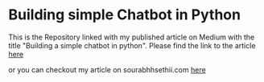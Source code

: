 # Building simple Chatbot in Python 

This is the Repository linked with my published article on Medium with the title "Building a simple chatbot in python". Please find the link to the article [here](https://medium.com/nxtplus/building-a-simple-chatbot-in-python-3963618c490a?source=friends_link&sk=924418913839606e32b89bd99280aba2)

or you can checkout my article on sourabhhsethii.com [here](https://www.sourabhhsethii.com/post/building-a-simple-chatbot-in-python)
